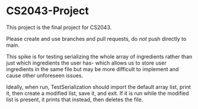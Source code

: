 # CS2043-Project
This project is the final project for CS2043.

Please create and use branches and pull requests, do *not* push directly to main.

This spike is for testing serializing the whole array of ingredients rather than just which ingredients the user has- which allows us to store user ingredients in the same file but may be more difficult to implement and cause other unforeseen issues.

Ideally, when run, TestSerialization should import the default array list, print it, then create a modified list, save it, and exit.
If it is run while the modified list is present, it prints that instead, then deletes the file.

